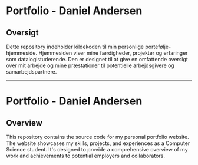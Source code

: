 # Portfolio - Daniel Andersen
## Oversigt
Dette repository indeholder kildekoden til min personlige portefølje-hjemmeside. Hjemmesiden viser mine færdigheder, projekter og erfaringer som datalogistuderende. Den er designet til at give en omfattende oversigt over mit arbejde og mine præstationer til potentielle arbejdsgivere og samarbejdspartnere.

__________________________________________________________________

# Portfolio - Daniel Andersen 
## Overview
This repository contains the source code for my personal portfolio website. The website showcases my skills, projects, and experiences as a Computer Science student. It's designed to provide a comprehensive overview of my work and achievements to potential employers and collaborators.
